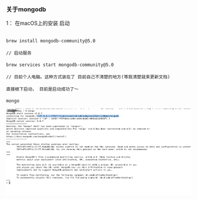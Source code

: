 ### 关于mongodb

1： 在macOS上的安装 启动

```

brew install mongodb-community@5.0

// 启动服务

brew services start mongodb-community@5.0

// 目前个人电脑。这种方式装在了 目前自己不清楚的地方(等我清楚就来更新文档)

直接根下启动， 目前是启动成功了～

mongo

```

![img.png](img/img_3.png)